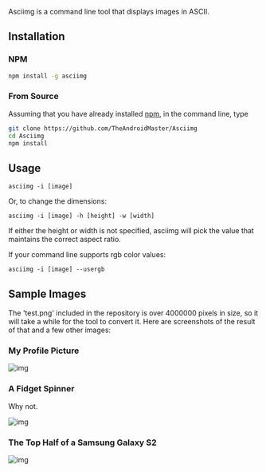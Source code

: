Asciimg is a command line tool that displays images in ASCII.

## Installation

### NPM

```bash
npm install -g asciimg
```

### From Source

Assuming that you have already installed [npm](https://www.npmjs.com/), in the command line, type

```bash
git clone https://github.com/TheAndroidMaster/Asciimg
cd Asciimg
npm install
```

## Usage

```
asciimg -i [image]
```

Or, to change the dimensions:

```
asciimg -i [image] -h [height] -w [width]
```

If either the height or width is not specified, asciimg will pick the value that maintains the correct aspect ratio.

If your command line supports rgb color values:

```
asciimg -i [image] --usergb
```

## Sample Images

The 'test.png' included in the repository is over 4000000 pixels in size, so it will take a while for the tool to convert it. Here are screenshots of the result of that and a few other images:

### My Profile Picture
![img](https://raw.githubusercontent.com/TheAndroidMaster/TheAndroidMaster.github.io/master/images/screenshots/Asciimg-Me.png)

### A Fidget Spinner
Why not.

![img](https://raw.githubusercontent.com/TheAndroidMaster/TheAndroidMaster.github.io/master/images/screenshots/Asciimg-FidgetSpinner.png)

### The Top Half of a Samsung Galaxy S2
![img](https://raw.githubusercontent.com/TheAndroidMaster/TheAndroidMaster.github.io/master/images/screenshots/Asciimg-GalaxyS2.png)
